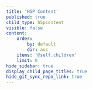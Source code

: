```yaml
---
title: 'H5P Content'
published: true
child_type: h5pcontent
visible: false
content:
    order:
        by: default
        dir: asc
    items: '@self.children'
    limit: 0
hide_sidebar: true
display_child_page_titles: true
hide_git_sync_repo_link: true
---
```

